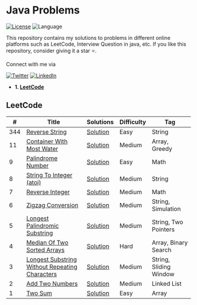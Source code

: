 # Java Problems

[![License](https://img.shields.io/badge/license-Apache_2.0-blue.svg)](https://github.com/ani03sha/OnlineJudges/blob/main/LICENSE)
![Language](https://img.shields.io/badge/language-Java-blue.svg)

This repository contains my solutions to problems in different online platforms such as LeetCode, Interview Question in java, etc.
If you like this repository, consider giving it a star :star:.

Connect with me via

[![Twitter](https://img.shields.io/badge/i_am_abishek-%231DA1F2.svg?&style=for-the-badge&logo=Twitter&logoColor=white)](https://twitter.com/abiskanna)
[![LinkedIn](https://img.shields.io/badge/linkedin-%230077B5.svg?&style=for-the-badge&logo=linkedin&logoColor=white)](https://www.linkedin.com/in/abishekprabhu/)

- **1. [LeetCode](https://github.com/abishekprabhu/JavaPrograms/tree/main/Leetcode/src/main/java/Problem/Leetcode)**

## LeetCode

| #    | Title                                                                                                                                                                   | Solutions                                                                                                                                                                                 | Difficulty | Tag                                         |
|------|-------------------------------------------------------------------------------------------------------------------------------------------------------------------------|-------------------------------------------------------------------------------------------------------------------------------------------------------------------------------------------|------------|---------------------------------------------|
| 344  | [Reverse String](https://leetcode.com/problems/reverse-string/)                                                                                                         | [Solution](https://github.com/abishekprabhu/JavaPrograms/blob/main/Leetcode/src/main/java/Problem/Leetcode/String/ReverseString.java)                                        | Easy       | String                                      |
| 11   | [Container With Most Water](https://leetcode.com/problems/container-with-most-water/)                                                                                   | [Solution](https://github.com/ani03sha/OnlineJudges/blob/main/LeetCode/src/main/java/org/redquark/onlinejudges/leetcode/array/ContainerWithMostWater.java)                                | Medium     | Array, Greedy                               |
| 9    | [Palindrome Number](https://leetcode.com/problems/palindrome-number/)                                                                                                   | [Solution](https://github.com/ani03sha/OnlineJudges/blob/main/LeetCode/src/main/java/org/redquark/onlinejudges/leetcode/math/PalindromeNumber.java)                                       | Easy       | Math                                        |
| 8    | [String To Integer (atoi)](https://leetcode.com/problems/string-to-integer-atoi/)                                                                                       | [Solution](https://github.com/ani03sha/OnlineJudges/blob/main/LeetCode/src/main/java/org/redquark/onlinejudges/leetcode/string/StringToIntegerAtoi.java)                                  | Medium     | String                                      |
| 7    | [Reverse Integer](https://leetcode.com/problems/reverse-integer/)                                                                                                       | [Solution](https://github.com/ani03sha/OnlineJudges/blob/main/LeetCode/src/main/java/org/redquark/onlinejudges/leetcode/math/ReverseInteger.java)                                         | Medium     | Math                                        |
| 6    | [Zigzag Conversion](https://leetcode.com/problems/zigzag-conversion/)                                                                                                   | [Solution](https://github.com/ani03sha/OnlineJudges/blob/main/LeetCode/src/main/java/org/redquark/onlinejudges/leetcode/string/ZigzagConversion.java)                                     | Medium     | String, Simulation                          |
| 5    | [Longest Palindromic Substring](https://leetcode.com/problems/longest-palindromic-substring/)                                                                           | [Solution](https://github.com/ani03sha/OnlineJudges/blob/main/LeetCode/src/main/java/org/redquark/onlinejudges/leetcode/string/LongestSubstringWithoutRepeatingCharacters.java)           | Medium     | String, Two Pointers                        |
| 4    | [Median Of Two Sorted Arrays](https://leetcode.com/problems/median-of-two-sorted-arrays/)                                                                               | [Solution](https://github.com/ani03sha/OnlineJudges/blob/main/LeetCode/src/main/java/org/redquark/onlinejudges/leetcode/array/MedianOfTwoArrays.java)                                     | Hard       | Array, Binary Search                        |
| 3    | [Longest Substring Without Repeating Characters](https://leetcode.com/problems/longest-substring-without-repeating-characters/)                                         | [Solution](https://github.com/ani03sha/OnlineJudges/blob/main/LeetCode/src/main/java/org/redquark/onlinejudges/leetcode/string/LongestSubstringWithoutRepeatingCharacters.java)           | Medium     | String, Sliding Window                      |
| 2    | [Add Two Numbers](https://leetcode.com/problems/add-two-numbers/)                                                                                                       | [Solution](https://github.com/abishekprabhu/JavaPrograms/blob/main/Leetcode/src/main/java/Problem/Leetcode/list/AddTwoNumbers.java)                                          | Medium     | Linked List                                 |
| 1    | [Two Sum](https://leetcode.com/problems/two-sum/)                                                                                                                       | [Solution](https://github.com/abishekprabhu/JavaPrograms/blob/main/Leetcode/src/main/java/Problem/Leetcode/array/TwoSum.java)                                                | Easy       | Array                                       |



